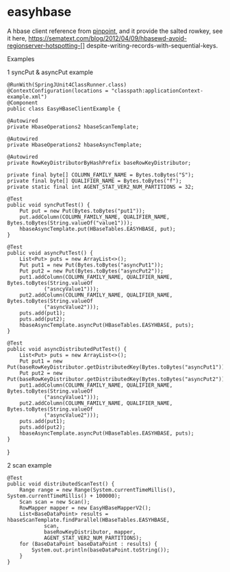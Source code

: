 # easyhbase
A hbase client reference from [pinpoint](https://github.com/naver/pinpoint.),
and it provide the salted rowkey, see it here, https://sematext.com/blog/2012/04/09/hbasewd-avoid-regionserver-hotspotting-[] despite-writing-records-with-sequential-keys.

Examples

1 syncPut & asyncPut example

    @RunWith(SpringJUnit4ClassRunner.class)
    @ContextConfiguration(locations = "classpath:applicationContext-example.xml")
    @Component
    public class EasyHBaseClientExample {

    @Autowired
    private HbaseOperations2 hbaseScanTemplate;

    @Autowired
    private HbaseOperations2 hbaseAsyncTemplate;

    @Autowired
    private RowKeyDistributorByHashPrefix baseRowKeyDistributor;

    private final byte[] COLUMN_FAMILY_NAME = Bytes.toBytes("S");
    private final byte[] QUALIFIER_NAME = Bytes.toBytes("f");
    private static final int AGENT_STAT_VER2_NUM_PARTITIONS = 32;

    @Test
    public void syncPutTest() {
        Put put = new Put(Bytes.toBytes("put1"));
        put.addColumn(COLUMN_FAMILY_NAME, QUALIFIER_NAME, Bytes.toBytes(String.valueOf("value1")));
        hbaseAsyncTemplate.put(HBaseTables.EASYHBASE, put);
    }

    @Test
    public void asyncPutTest() {
        List<Put> puts = new ArrayList<>();
        Put put1 = new Put(Bytes.toBytes("asyncPut1"));
        Put put2 = new Put(Bytes.toBytes("asyncPut2"));
        put1.addColumn(COLUMN_FAMILY_NAME, QUALIFIER_NAME, Bytes.toBytes(String.valueOf
                ("asncyValue1")));
        put2.addColumn(COLUMN_FAMILY_NAME, QUALIFIER_NAME, Bytes.toBytes(String.valueOf
                ("asyncValue2")));
        puts.add(put1);
        puts.add(put2);
        hbaseAsyncTemplate.asyncPut(HBaseTables.EASYHBASE, puts);
    }

    @Test
    public void asyncDistributedPutTest() {
        List<Put> puts = new ArrayList<>();
        Put put1 = new Put(baseRowKeyDistributor.getDistributedKey(Bytes.toBytes("asyncPut1")));
        Put put2 = new Put(baseRowKeyDistributor.getDistributedKey(Bytes.toBytes("asyncPut2")));
        put1.addColumn(COLUMN_FAMILY_NAME, QUALIFIER_NAME, Bytes.toBytes(String.valueOf
                ("asncyValue1")));
        put2.addColumn(COLUMN_FAMILY_NAME, QUALIFIER_NAME, Bytes.toBytes(String.valueOf
                ("asyncValue2")));
        puts.add(put1);
        puts.add(put2);
        hbaseAsyncTemplate.asyncPut(HBaseTables.EASYHBASE, puts);
    }

} 

2 scan example

    @Test
    public void distributedScanTest() {
        Range range = new Range(System.currentTimeMillis(), System.currentTimeMillis() + 100000);
        Scan scan = new Scan();
        RowMapper mapper = new EasyHBaseMapperV2();
        List<BaseDataPoint> results = hbaseScanTemplate.findParallel(HBaseTables.EASYHBASE,
                scan,
                baseRowKeyDistributor, mapper,
                AGENT_STAT_VER2_NUM_PARTITIONS);
        for (BaseDataPoint baseDataPoint : results) {
            System.out.println(baseDataPoint.toString());
        }
    }
